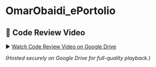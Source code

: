 # OmarObaidi_ePortolio

## 🎥 Code Review Video
▶️ [Watch Code Review Video on Google Drive](https://drive.google.com/file/d/1gPffHO0Hp5P0YkUqeS_vsaE30XgG8fkE/view?usp=drive_link)

*(Hosted securely on Google Drive for full-quality playback.)*
